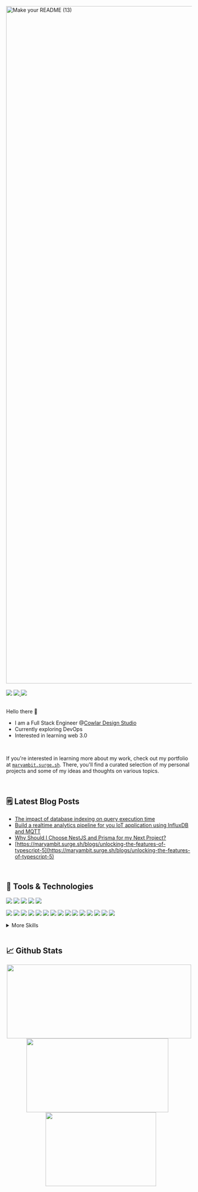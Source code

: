 <!-------------------- Banner ----------------------->
<img width="1834" alt="Make your README (13)" src="https://github.com/Maryam-bit/Maryam-bit/assets/56764144/a00d2ed4-ff6c-463d-975d-991b1ad061ad">
<br/><br/>

<!-------------------- Contact Badges ----------------------->
<div>
 <img src="https://komarev.com/ghpvc/?username=your-github-maryam-bit&color=blue" />
 <a href="https://www.linkedin.com/in/maryam-noor-/" target="_blank" rel="noopener noreferrer">
   <img src="https://img.shields.io/badge/LinkedIn-Profile-blue?logo=linkedin&logoColor=white&color=blue" />
 </a>
 <a href="mailto:noormaryam530@gmail.com" target="_blank" rel="noopener noreferrer">
   <img src="https://img.shields.io/badge/Gmail-Address-red?logo=gmail&logoColor=white&color=blue" />
 </a>
</div>

<br/>

<!-------------------- introduction ----------------------->
 Hello there 👋
-  I am a Full Stack Engineer @[Cowlar Design Studio](https://cowlardesignstudio.com/)
-  Currently exploring DevOps
-  Interested in learning web 3.0
<br/>

If you're interested in learning more about my work, check out my portfolio at [`maryambit.surge.sh`](https://maryambit.surge.sh). There, you'll find a curated selection of my personal projects and some of my ideas and thoughts on various topics.

<br/>

<!-------------------- Blog Post ----------------------->
 ## 🗒️ Latest Blog Posts
 - [The impact of database indexing on query execution time](https://maryambit.surge.sh/blogs/the-impact-of-database-indexing-on-query-execution-time)
 - [Build a realtime analytics pipeline for you IoT application using InfluxDB and MQTT](https://maryambit.surge.sh/blogs/build-a-realtime-analytics-pipeline-for-your-iot-application-using-influx-and-mqtt)
 - [Why Should I Choose NestJS and Prisma for my Next Project?](https://maryambit.surge.sh/blogs/why-should-i-choose-nestjs-and-prisma-for-my-next-project)
 - [https://maryambit.surge.sh/blogs/unlocking-the-features-of-typescript-5](https://maryambit.surge.sh/blogs/unlocking-the-features-of-typescript-5)


<br/>

<!-------------------- Tools and tech ----------------------->
## 💼 Tools & Technologies
![](https://img.shields.io/badge/Language-HTML5-informational?style=flat&logo=html5&logoColor=white&color=627dde)
![](https://img.shields.io/badge/Language-Typescript-informational?style=flat&logo=typescript&logoColor=white&color=627dde)
![](https://img.shields.io/badge/Language-Javascript-informational?style=flat&logo=javascript&logoColor=white&color=627dde)
![](https://img.shields.io/badge/Language-C++-informational?style=flat&logo=c%2B%2B&logoColor=white&color=627dde)
![](https://img.shields.io/badge/Language-Rust-informational?style=flat&logo=rust&logoColor=white&color=627dde)
<br/>

![](https://img.shields.io/badge/Frontend-Vue_JS-informational?style=flat&logo=vuedotjs&logoColor=white&color=627dde)
![](https://img.shields.io/badge/Frontend-Vite-informational?style=flat&logo=vite&logoColor=white&color=627dde)
![](https://img.shields.io/badge/Frontend-Nuxt_JS-informational?style=flat&logo=nuxtdotjs&logoColor=white&color=627dde)
![](https://img.shields.io/badge/Frontend-React_JS-informational?style=flat&logo=react&logoColor=white&color=627dde)
![](https://img.shields.io/badge/Frontend-Bootstrap-informational?style=flat&logo=bootstrap&logoColor=white&color=627dde)
![](https://img.shields.io/badge/Frontend-Bulma-informational?style=flat&logo=bulma&logoColor=white&color=627dde)
![](https://img.shields.io/badge/Frontend-Chakra_UI-informational?style=flat&logo=chakraui&logoColor=white&color=627dde)
![](https://img.shields.io/badge/Frontend-Daisy_UI-informational?style=flat&logo=daisyui&logoColor=white&color=627dde)
![](https://img.shields.io/badge/Frontend-MUI-informational?style=flat&logo=mui&logoColor=white&color=627dde)
![](https://img.shields.io/badge/Frontend-Quasar-informational?style=flat&logo=quasar&logoColor=white&color=627dde)
![](https://img.shields.io/badge/Frontend-SASS-informational?style=flat&logo=SASS&logoColor=white&color=627dde)
![](https://img.shields.io/badge/Frontend-Tailwind_CSS-informational?style=flat&logo=tailwind-css&logoColor=white&color=627dde)
![](https://img.shields.io/badge/Frontend-Tailwind_CSS-informational?style=flat&logo=tailwind-css&logoColor=white&color=627dde)
![](https://img.shields.io/badge/Frontend-Rollup_JS-informational?style=flat&logo=rollup.js&logoColor=white&color=627dde)
![](https://img.shields.io/badge/Frontend-Webpack-informational?style=flat&logo=webpack&logoColor=white&color=627dde)
<br/>
<details>
<summary>More Skills</summary>
<br/>

![](https://img.shields.io/badge/Backend-Express_JS-informational?style=flat&logo=express&logoColor=white&color=627dde)
![](https://img.shields.io/badge/Backend-NesT_JS-informational?style=flat&logo=nestjs&logoColor=white&color=627dde)
![](https://img.shields.io/badge/Backend-Node_JS-informational?style=flat&logo=node.js&logoColor=white&color=627dde)
![](https://img.shields.io/badge/Backend-Swagger-informational?style=flat&logo=swagger&logoColor=white&color=627dde)
![](https://img.shields.io/badge/Backend-Postman-informational?style=flat&logo=postman&logoColor=white&color=627dde)
<br/>

![](https://img.shields.io/badge/Database-Firebase-informational?style=flat&logo=Firebase&logoColor=white&color=627dde)
![](https://img.shields.io/badge/Database-MongoDB-informational?style=flat&logo=mongodb&logoColor=white&color=627dde)
![](https://img.shields.io/badge/Database-InfluxDB-informational?style=flat&logo=InfluxDB&logoColor=white&color=627dde)
![](https://img.shields.io/badge/Database-MySQL-informational?style=flat&logo=mysql&logoColor=white&color=627dde)
![](https://img.shields.io/badge/Database-Postgresql-informational?style=flat&logo=postgresql&logoColor=white&color=627dde)
![](https://img.shields.io/badge/Database-Prisma-informational?style=flat&logo=Prisma&logoColor=white&color=627dde)
![](https://img.shields.io/badge/Database-Sequelize-informational?style=flat&logo=Sequelize&logoColor=white&color=627dde)
<br/>

![](https://img.shields.io/badge/DevOps-Gitlab-informational?style=flat&logo=gitlab&logoColor=white&color=627dde)
![](https://img.shields.io/badge/DevOps-Github-informational?style=flat&logo=githubactions&logoColor=white&color=627dde)
![](https://img.shields.io/badge/DevOps-Docker-informational?style=flat&logo=docker&logoColor=white&color=627dde)
<br/>

![](https://img.shields.io/badge/Deployment-Azure-informational?style=flat&logo=microsoftazure&logoColor=white&color=627dde)
![](https://img.shields.io/badge/Deployment-Firebase-informational?style=flat&logo=firebase&logoColor=white&color=627dde)
![](https://img.shields.io/badge/Deployment-Github-informational?style=flat&logo=github&logoColor=white&color=627dde)
![](https://img.shields.io/badge/Deployment-Herouku-informational?style=flat&logo=heroku&logoColor=white&color=627dde)
![](https://img.shields.io/badge/Deployment-Vercel-informational?style=flat&logo=vercel&logoColor=white&color=627dde)
<br/>

![](https://img.shields.io/badge/Testing-Cypress-informational?style=flat&logo=cypress&logoColor=white&color=627dde)
![](https://img.shields.io/badge/Testing-Jest-informational?style=flat&logo=jest&logoColor=white&color=627dde)
<br/>

![](https://img.shields.io/badge/Mobile-React_Native-informational?style=flat&logo=react&logoColor=white&color=627dde)
![](https://img.shields.io/badge/Mobile-Expo-informational?style=flat&logo=expo&logoColor=white&color=627dde)
<br/>

![](https://img.shields.io/badge/Figma?style=flat&logo=figma&logoColor=white&color=627dde)
</details>

<br/>

<!-------------------- Github stast ----------------------->
## &#x1f4c8; Github Stats

<p align="center">
 <img align="center" style="height: 200px; width: 500px" src="https://streak-stats.demolab.com/?user=maryam-bit&currStreakNum=2FD3EB&fire=pink&sideLabels=F00&date_format=j/n/Y&theme=discord-old-blurple" />
<br/>
 
 <a href="https://github.com/maryam-bit">
  <img align="center" style="padding-right:10px; height: 200px; width: 385px" src="https://github-readme-stats.vercel.app/api?username=maryam-bit&theme=discord_old_blurple" />
</a>

<a href="https://github.com/maryam-bit">
  <img align="center" style="padding-left:10px; height: 200px; width: 300px" src="https://github-readme-stats.vercel.app/api/top-langs/?username=maryam-bit&layout=compact&theme=discord_old_blurple&hide=html"  />
</a>
</p>

